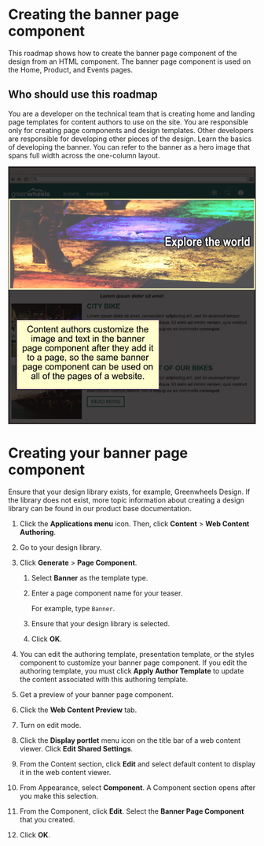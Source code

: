 # Creating the banner page component

This roadmap shows how to create the banner page component of the design from an HTML component. The banner page component is used on the Home, Product, and Events pages.

## Who should use this roadmap

You are a developer on the technical team that is creating home and landing page templates for content authors to use on the site. You are responsible only for creating page components and design templates. Other developers are responsible for developing other pieces of the design. Learn the basics of developing the banner. You can refer to the banner as a hero image that spans full width across the one-column layout.

![An HTML prototype of the home page with the banner page component highlighted. Content authors customize the image and text in the banner page component after they add it to a page, so the same banner page component can be used in all pages of a website.](../_img/banner.jpg)


# Creating your banner page component

Ensure that your design library exists, for example, Greenwheels Design. If the library does not exist, more topic information about creating a design library can be found in our product base documentation.

1.  Click the **Applications menu** icon. Then, click **Content** \> **Web Content Authoring**.

2.  Go to your design library.

3.  Click **Generate** \> **Page Component**.

    1.  Select **Banner** as the template type.

    2.  Enter a page component name for your teaser.

        For example, type ``Banner``.

    3.  Ensure that your design library is selected.

    4.  Click **OK**.

4.  You can edit the authoring template, presentation template, or the styles component to customize your banner page component. If you edit the authoring template, you must click **Apply Author Template** to update the content associated with this authoring template.

5.  Get a preview of your banner page component.
6.  Click the **Web Content Preview** tab.

7.  Turn on edit mode.

8.  Click the **Display portlet** menu icon on the title bar of a web content viewer. Click **Edit Shared Settings**.

9.  From the Content section, click **Edit** and select default content to display it in the web content viewer.

10. From Appearance, select **Component**. A Component section opens after you make this selection.

11. From the Component, click **Edit**. Select the **Banner Page Component** that you created.

12. Click **OK**.


